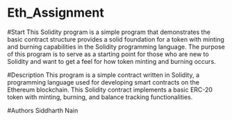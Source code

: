 ﻿# Eth_Assignment
#Start
This Solidity program is a simple program that demonstrates the basic contract structure provides a solid foundation for a token with minting and burning capabilities in the Solidity programming language. The purpose of this program is to serve as a starting point for those who are new to Solidity and want to get a feel for how token minting and burning occurs.

#Description
This program is a simple contract written in Solidity, a programming language used for developing smart contracts on the Ethereum blockchain. This Solidity contract implements a basic ERC-20 token with minting, burning, and balance tracking functionalities.

#Authors
Siddharth Nain
